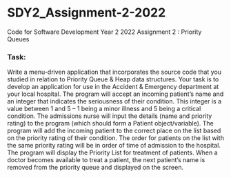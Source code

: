 # SDY2_Assignment-2-2022
Code for Software Development Year 2 2022 Assignment 2 : Priority Queues

### Task: 
Write a menu-driven application that incorporates the source code that you studied in relation to Priority Queue & Heap data structures. Your task is to develop an application for use in the Accident & Emergency department at your local hospital. The program will accept an incoming patient’s name and an integer that indicates the seriousness of their condition.  This integer is a value between 1 and 5 – 1 being a minor illness and 5 being a critical condition. The admissions nurse will input the details (name and priority rating) to the program (which should form a Patient object/variable). The program will add the incoming patient to the correct place on the list based on the priority rating of their condition. The order for patients on the list with the same priority rating will be in order of time of admission to the hospital. The program will display the Priority List for treatment of patients. When a doctor becomes available to treat a patient, the next patient’s name is removed from the priority queue and displayed on the screen.

